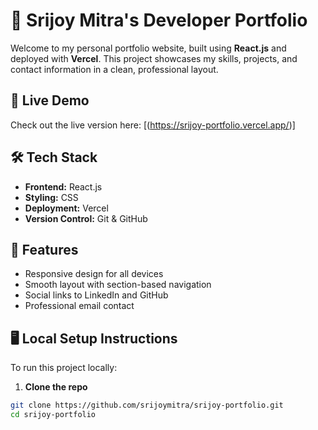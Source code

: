 # 💼 Srijoy Mitra's Developer Portfolio

Welcome to my personal portfolio website, built using **React.js** and deployed with **Vercel**. This project showcases my skills, projects, and contact information in a clean, professional layout.

## 🚀 Live Demo

Check out the live version here: [(https://srijoy-portfolio.vercel.app/)]
## 🛠️ Tech Stack

- **Frontend:** React.js
- **Styling:** CSS
- **Deployment:** Vercel
- **Version Control:** Git & GitHub

## 📂 Features

- Responsive design for all devices
- Smooth layout with section-based navigation
- Social links to LinkedIn and GitHub
- Professional email contact

## 🖥️ Local Setup Instructions

To run this project locally:

1. **Clone the repo**

```bash
git clone https://github.com/srijoymitra/srijoy-portfolio.git
cd srijoy-portfolio
